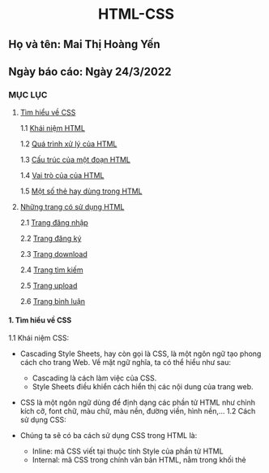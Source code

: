 # <div align="center"><p> HTML-CSS </p></div>
 ## Họ và tên: Mai Thị Hoàng Yến
 ## Ngày báo cáo: Ngày 24/3/2022
 ### MỤC LỤC
  1. [Tìm hiểu về CSS](#lythuyet)
  
      1.1 [Khái niệm HTML](#kn)
     
      1.2 [Quá trình xử lý của HTML](#qt)
     
      1.3 [Cấu trúc của một đoạn HTML](#ct)
     
      1.4 [Vai trò của của HTML](#vt)
      
      1.5 [Một số thẻ hay dùng trong HTML](#ms)
     
  2. [Những trang có sử dụng HTML](#thuchanh)  
  
      2.1 [Trang đăng nhập](#dn)
      
      2.2 [Trang đăng ký](#dk)
      
      2.3 [Trang download](#dow)
      
      2.4 [Trang tìm kiếm](#tk)
      
      2.5 [Trang upload](#up)
      
      2.6 [Trang bình luận](#cmt)
      
#### 1. Tìm hiểu về CSS <a name="lythuyet"></a>
1.1 Khái niệm CSS:<a name="kn"></a>
   - Cascading Style Sheets, hay còn gọi là CSS, là một ngôn ngữ tạo phong cách cho trang Web. Về mặt ngữ nghĩa, ta có thể hiểu như sau:
      - Cascading là cách làm việc của CSS.
      - Style Sheets điều khiển cách hiển thị các nội dung của trang web.
   - CSS là một ngôn ngữ dùng để định dạng các phần tử HTML như chỉnh kích cỡ, font chữ, màu chữ, màu nền, đường viền, hình nền,…
1.2 Cách sử dụng CSS:<a name="kn"></a>
   - Chúng ta sẽ có ba cách sử dụng CSS trong HTML là:
     - Inline: mã CSS viết tại thuộc tính Style của phần tử HTML
     - Internal: mã CSS trong chính văn bản HTML, nằm trong khối thẻ <style>
     - External: mã CSS ở một file riêng biệt sau đó nạp vào trong HTML bằng phần tử <link>
1.3 Vai trò CSS:<a name="kn"></a> 
   - Chúng ta cần dùng CSS vì nó cho phép bạn định nghĩa kiểu và cách hiển thị các phần tử HTML. Từ đó, CSS sẽ hỗ trợ bạn phân tách nội dung và cách trình bày trang. Nếu chúng ta chỉ sử dụng HTML thì việc định dạng phần tử, kiểu phần tử phải ở cùng một vị trí với phần tử trong văn bản, điều này thật sự khó cho việc bảo trì.
   - Các định dạng sẽ được loại bỏ khỏi văn bản HTML, định dạng được lưu vào một file CSS khi sử dụng CSS.
1.4 Các thuộc tính định dạng quan trọng của CSS:<a name="kn"></a>  
   - `color:` Thuộc tính này dùng để thiết lập màu chữ cho phần tử. Xác định giá trị của thuộc tính theo:
      - Tên màu
      - Giá trị Hex
      - Giá trị RGB
   - `Background – color:` Thuộc tính thiết lập màu nền cho phần tử. Xác định giá trị thuộc tính theo tên màu, giá trị Hex, giá trị RGB.
   - `Font – size:` Thiết lập kích cỡ chữ cho phần tử. 
   - `Font – family:` Thiết lập kiểu chữ cho phần tử.
   - `Text – align:` Căn lề cho nội dung của phần tử. Có 3 giá trị:
      - left: căn lề cho nội dung nằm bên trái
      - center: căn lề cho nội dung nằm ở giữa
      - right: căn lề cho nội dung nằm bên phải
   - `Border:` Tạo đường viền bao xung quanh phần tử.
   - `Width, height:` Thiết lập chiều rộng và chiều cao cho phần tử. Có thể xác định theo đơn vị px hoặc %.
     
      - [Đăng nhập](/Task1_HTML/login.css)
      - [Đăng ký](/Task1_HTML/signup.css)
      - [Search](/Task1_HTML/search.css)
      - [Upload](/Task1_HTML/upload.css)
      - [Bình luận](/Task1_HTML/comments.css)
      
   3.2 Trong project của em có sử dụng những thẻ CSS như sau: 
      - margin: Nó sẽ chỉ định lề cho từng phần tử
         - `margin-top:` Chỉ định lề phía trên
         - `margin-left:` Chỉ định lề bên trái
         - `margin-right:` Chỉ định lề bên phải
         - `margin-bottom:` Chỉ định lề phía dưới
      - text-align: Nó dùng để căn lề ngang cho văn bản
         - `text-align:` Căn đều
         - `text-left:` Căn trái
         - `text-right:` Căn phải
      - padding: Tạo khoản cách xung quanh giữa các phần tử
         - `padding-top:` Chỉ định khoảng cách phía trên
         - `padding-left:` Chỉ định khoảng cách bên trái
         - `padding-right:` Chỉ định khoảng cách bên phải
         - `padding-bottom:` Chỉ định khoảng cách phía dưới
      - width: Đặt chiều rộng cho từng phần tử
      - height: Đặt chiều cao cho từng phần tử
      - background: Đặt màu nền cho phần tử
      - float: Sử dụng để định vị và định dạng nội dung
         - `float-left:` Hiển thị bên trái vùng chứa của nó
         - `float-right:` Hiển thị bên phải vùng chứa của nó
         - `float-none:` Hiển thị mặc định
      - color: Đặt màu cho văn bản
      - font-size: Đặt kích thước cho văn bản
      - text-decoration: Thêm các dòng trang trí cho văn bản như: gạch ngang hay gạch dưới
      - list-style: Để đánh dấu mục danh sách
      - line-height: Dùng để thiết lập chiều cao giữa các dòng
      - border: Chỉ định loại đường viền để hiển thị
      - overflow: Trong website của em sử dụng overflow ở dạng hiden để ẩn đi nội dụng văn bản quá nhiều
      - font-weight: Tô đậm văn bản 
      - outline: Nó là một đường kẻ xung quanh phần tử thường nằm ngoài boder
      - align-items: Căn giữa cho tất cả các mục của phần tử
      - justify-content: Căn chỉnh các mục có bên trong vùng chứa
      - display: Xác định loại hiển thị của thành phần
      - transition: Xác định quá trình chuyển đổi khi có một hành động
      - position: Trang web em sử dụng position với giá trị là relative để xác định vị trí tuyệt đối cho thành phần
      - transform: Xác định một chuyển đổi 2 chiều hoặc 3 chiều 
      - cursor: Hiển thị con trỏ chuột khi di chuyển con trỏ chuột tới thành phần
